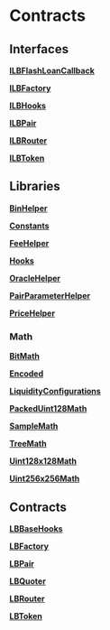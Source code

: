 # Contracts

## Interfaces

**[ILBFlashLoanCallback](../api/liquidity_book/interfaces/lb_flash_loan_callback/index.html)**

**[ILBFactory](../api/liquidity_book/interfaces/lb_factory/index.html)**

**[ILBHooks](../api/liquidity_book/interfaces/lb_base_hooks/index.html)**

**[ILBPair](../api/liquidity_book/interfaces/lb_pair/index.html)**

**[ILBRouter](../api/liquidity_book/interfaces/lb_router/index.html)**

**[ILBToken](../api/liquidity_book/interfaces/lb_token2/index.html)**

## Libraries

**[BinHelper](../api/liquidity_book/libraries/bin_helper/index.html)**

**[Constants](../api/liquidity_book/libraries/constants/index.html)**

**[FeeHelper](../api/liquidity_book/libraries/fee_helper/index.html)**

**[Hooks](../api/liquidity_book/libraries/hooks/index.html)**

**[OracleHelper](../api/liquidity_book/libraries/oracle_helper/index.html)**

**[PairParameterHelper](../api/liquidity_book/libraries/pair_parameter_helper/index.html)**

**[PriceHelper](../api/liquidity_book/libraries/price_helper/index.html)**

### Math

**[BitMath](../api/liquidity_book/libraries/math/bit_math/index.html)**

**[Encoded](../api/liquidity_book/libraries/math/encoded/index.html)**

**[LiquidityConfigurations](../api/liquidity_book/libraries/math/liquidity_configurations/index.html)**

**[PackedUint128Math](../api/liquidity_book/libraries/math/packed_u128_math/index.html)**

**[SampleMath](../api/liquidity_book/libraries/math/sample_math/index.html)**

**[TreeMath](../api/liquidity_book/libraries/math/tree_math/index.html)**

**[Uint128x128Math](../api/liquidity_book/libraries/math/u128x128_math/index.html)**

**[Uint256x256Math](../api/liquidity_book/libraries/math/u256x256_math/index.html)**

## Contracts

**[LBBaseHooks](../api/lb_base_hooks/index.html)**

**[LBFactory](../api/lb_factory/index.html)**

**[LBPair](../api/lb_pair/index.html)**

**[LBQuoter](../api/lb_quoter/index.html)**

**[LBRouter](../api/lb_router/index.html)**

**[LBToken](../api/lb_token2/index.html)**
